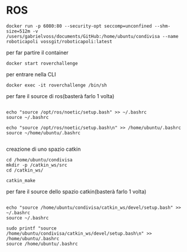 # ROS


```
docker run -p 6080:80 --security-opt seccomp=unconfined --shm-size=512m -v /users/gabrielvoss/documents/GitHub:/home/ubuntu/condivisa --name roboticapoli vossgit/roboticapoli:latest 

```

per far partire il container
```
docker start roverchallenge
```

per entrare nella CLI
```
docker exec -it roverchallenge /bin/sh
```

per fare il source di ros(basterà farlo 1 volta)
```

echo "source /opt/ros/noetic/setup.bash" >> ~/.bashrc
source ~/.bashrc
```
```
echo "source /opt/ros/noetic/setup.bash\n" >> /home/ubuntu/.bashrc
source ~/home/ubuntu/.bashrc


```

creazione di uno spazio catkin
```
cd /home/ubuntu/condivisa
mkdir -p /catkin_ws/src
cd /catkin_ws/

catkin_make
```

per fare il source dello spazio catkin(basterà farlo 1 volta)
```

echo "source /home/ubuntu/condivisa/catkin_ws/devel/setup.bash" >> ~/.bashrc
source ~/.bashrc

sudo printf "source /home/ubuntu/condivisa/catkin_ws/devel/setup.bash\n" >> /home/ubuntu/.bashrc
source /home/ubuntu/.bashrc

```
